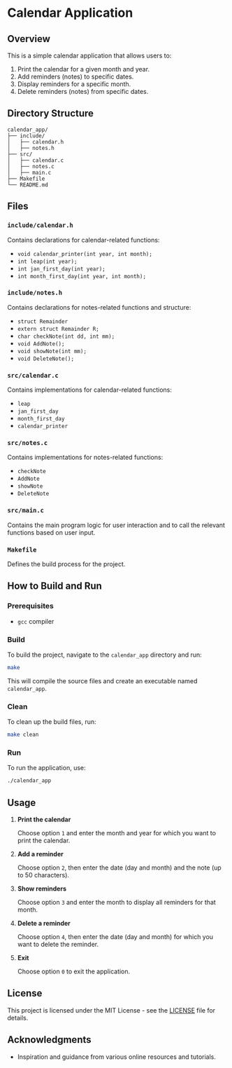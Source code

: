 
# Calendar Application

## Overview

This is a simple calendar application that allows users to:
1. Print the calendar for a given month and year.
2. Add reminders (notes) to specific dates.
3. Display reminders for a specific month.
4. Delete reminders (notes) from specific dates.

## Directory Structure

```
calendar_app/
├── include/
│   ├── calendar.h
│   ├── notes.h
├── src/
│   ├── calendar.c
│   ├── notes.c
│   ├── main.c
├── Makefile
└── README.md
```

## Files

### `include/calendar.h`

Contains declarations for calendar-related functions:
- `void calendar_printer(int year, int month);`
- `int leap(int year);`
- `int jan_first_day(int year);`
- `int month_first_day(int year, int month);`

### `include/notes.h`

Contains declarations for notes-related functions and structure:
- `struct Remainder`
- `extern struct Remainder R;`
- `char checkNote(int dd, int mm);`
- `void AddNote();`
- `void showNote(int mm);`
- `void DeleteNote();`

### `src/calendar.c`

Contains implementations for calendar-related functions:
- `leap`
- `jan_first_day`
- `month_first_day`
- `calendar_printer`

### `src/notes.c`

Contains implementations for notes-related functions:
- `checkNote`
- `AddNote`
- `showNote`
- `DeleteNote`

### `src/main.c`

Contains the main program logic for user interaction and to call the relevant functions based on user input.

### `Makefile`

Defines the build process for the project.

## How to Build and Run

### Prerequisites

- `gcc` compiler

### Build

To build the project, navigate to the `calendar_app` directory and run:

```sh
make
```

This will compile the source files and create an executable named `calendar_app`.

### Clean

To clean up the build files, run:

```sh
make clean
```

### Run

To run the application, use:

```sh
./calendar_app
```

## Usage

1. **Print the calendar**

   Choose option `1` and enter the month and year for which you want to print the calendar.

2. **Add a reminder**

   Choose option `2`, then enter the date (day and month) and the note (up to 50 characters).

3. **Show reminders**

   Choose option `3` and enter the month to display all reminders for that month.

4. **Delete a reminder**

   Choose option `4`, then enter the date (day and month) for which you want to delete the reminder.

5. **Exit**

   Choose option `0` to exit the application.


## License

This project is licensed under the MIT License - see the [LICENSE](LICENSE) file for details.

## Acknowledgments

- Inspiration and guidance from various online resources and tutorials.
